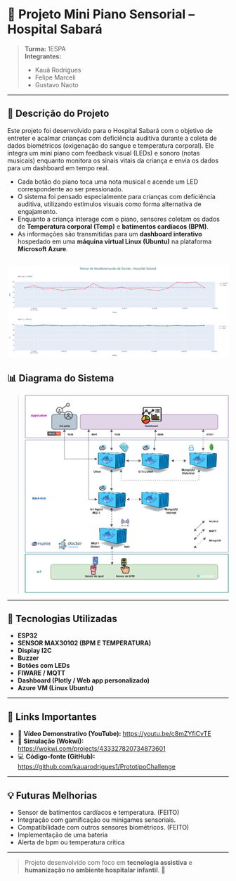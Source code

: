 # 🎵 Projeto Mini Piano Sensorial – Hospital Sabará

> **Turma:** 1ESPA  
> **Integrantes:**  
> - Kauã Rodrigues  
> - Felipe Marceli  
> - Gustavo Naoto  

---

## 🧠 Descrição do Projeto

Este projeto foi desenvolvido para o Hospital Sabará com o objetivo de entreter e acalmar crianças com deficiência auditiva durante a coleta de dados biométricos (oxigenação do sangue e temperatura corporal). Ele integra um mini piano com feedback visual (LEDs) e sonoro (notas musicais) enquanto monitora os sinais vitais da criança e envia os dados para um dashboard em tempo real.

- Cada botão do piano toca uma nota musical e acende um LED correspondente ao ser pressionado.
- O sistema foi pensado especialmente para crianças com deficiência auditiva, utilizando estímulos visuais como forma alternativa de engajamento.
- Enquanto a criança interage com o piano, sensores coletam os dados de **Temperatura corporal (Temp)** e **batimentos cardíacos (BPM)**.
- As informações são transmitidas para um **dashboard interativo** hospedado em uma **máquina virtual Linux (Ubuntu)** na plataforma **Microsoft Azure**.

![Dashboard do projeto](assets/dashboard.png)
---

## 📊 Diagrama do Sistema

> ![Diagrama do sistema](assets/chalengeP.drawio.png)

---

## 🔧 Tecnologias Utilizadas

- **ESP32**
- **SENSOR MAX30102 (BPM E TEMPERATURA)**
- **Display I2C** 
- **Buzzer**
- **Botões com LEDs**
- **FIWARE / MQTT**
- **Dashboard (Plotly / Web app personalizado)**
- **Azure VM (Linux Ubuntu)**

---

## 🔗 Links Importantes

- 🎥 **Vídeo Demonstrativo (YouTube):** https://youtu.be/c8mZYfiCvTE
- 🧪 **Simulação (Wokwi):** https://wokwi.com/projects/433327820734873601
- 💻 **Código-fonte (GitHub):** https://github.com/kauarodrigues1/PrototipoChallenge

---

## 💡 Futuras Melhorias

- Sensor de batimentos cardíacos e temperatura. (FEITO)
- Integração com gamificação ou minigames sensoriais.
- Compatibilidade com outros sensores biométricos. (FEITO)
- Implementação de uma bateria
- Alerta de bpm ou temperatura crítica 


---

> Projeto desenvolvido com foco em **tecnologia assistiva** e **humanização no ambiente hospitalar infantil**. 💙
